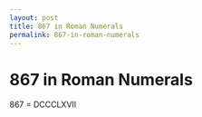 ```yaml
---
layout: post
title: 867 in Roman Numerals
permalink: 867-in-roman-numerals
---
```


# 867 in Roman Numerals

867 = DCCCLXVII
